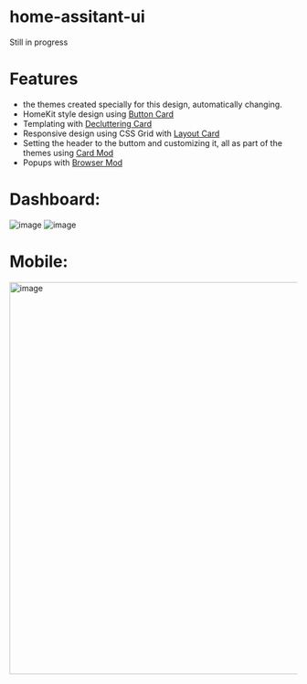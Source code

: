 # home-assitant-ui
Still in progress
# Features
- the themes created specially for this design, automatically changing.
- HomeKit style design using [Button Card](https://github.com/custom-cards/button-card)
- Templating with [Decluttering Card](https://github.com/custom-cards/decluttering-card)
- Responsive design using CSS Grid with [Layout Card](https://github.com/thomasloven/lovelace-layout-card)
- Setting the header to the buttom and customizing it, all as part of the themes using [Card Mod](https://github.com/thomasloven/lovelace-card-mod)
- Popups with [Browser Mod](https://github.com/thomasloven/hass-browser_mod)
# Dashboard:
![image](https://user-images.githubusercontent.com/59200103/199048460-b4d15a35-006e-450f-86ea-29865058a0f5.png)
![image](https://user-images.githubusercontent.com/59200103/199048501-7acd554b-8d32-4f2b-a6c2-65160d3e9033.png)



# Mobile:
<img width="687" alt="image" src="https://user-images.githubusercontent.com/59200103/199047940-fe90e47b-bf7f-4227-8db0-85e005dea469.png">

